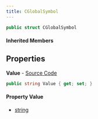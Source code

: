 ```yaml
---
title: CGlobalSymbol
---
```


```csharp
public struct CGlobalSymbol
```

#### Inherited Members

## Properties

**Value** - [Source Code](https://github.com/swiftly-solution/swiftlys2/blob/main/managed/src/SwiftlyS2.Shared/Natives/Structs/CGlobalSymbol.cs#L13)

```csharp
public string Value { get; set; }
```

#### Property Value

- [string](https://learn.microsoft.com/dotnet/api/system.string)


